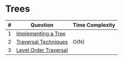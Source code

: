 # Trees

|#|Question|Time Complexity|
|-|-|-|
|1|[Implementing a Tree](./Implementation/)||
|2|[Traversal Techniques](./Traversal%20Techniques/)|O(N)|
|3|[Level Order Traversal](./Level%20Order%20Traversal%20of%20a%20BT/)||
